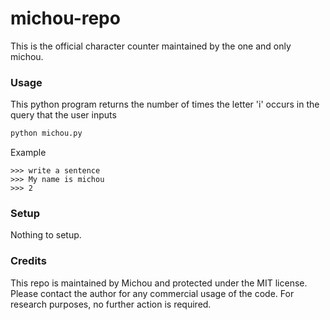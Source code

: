 # michou-repo
This is the official character counter maintained by the one and only michou.

### Usage
This python program returns the number of times the letter 'i' occurs in the query that the user inputs
```python
python michou.py
```
Example

```
>>> write a sentence
>>> My name is michou
>>> 2
```


### Setup
Nothing to setup.

### Credits
This repo is maintained by Michou and protected under the MIT license. Please contact the author for any commercial usage of the code.
For research purposes, no further action is required.
